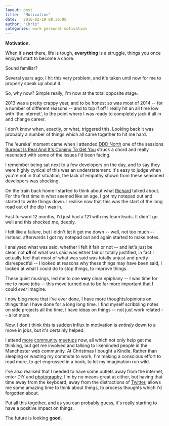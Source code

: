 ```yaml
---
layout: post
title:  "Motivation"
date:   2016-02-19 08:30:00
author: "Chris"
categories: work personal motivation
---
```

**Motivation.**

When it's **not** there, life is tough, **everything** is a struggle, things you once enjoyed start to become a chore.

Sound familiar?

Several years ago, I hit this very problem, and it's taken until now for me to properly speak up about it.

So, why now? Simple really, I'm now at the total opposite stage.

2013 was a pretty crappy year, and to be honest so was most of 2014 -- for a number of different reasons -- and to top if off I really hit an all time low with 'the internet', to the point where I was ready to completely jack it all in and change career.

I don't know when, exactly, or what, triggered this. Looking back it was probably a number of things which all came together to hit me hard.

The 'eureka' moment came when I attended [DDD North](http://www.dddnorth.co.uk/) one of the sessions [Burnout Is Real And It's Coming To Get You](http://www.dddnorth.co.uk/Sessions/Details/125) struck a chord and really resonated with some of the issues i'd been facing.

I remember being sat next to a few developers on the day, and to say they were highly cynical of this was an understatement. It's easy to judge when you're not in that situation, the lack of empathy shown from these seasoned developers was shocking.

On the train back home I started to think about what [Richard](https://twitter.com/richardadalton) talked about. For the first time in what seemed like an age, I got my notepad out and started to write things down. I realise now that this was the start of the long road out of the dip I was in.

Fast forward 12 months, I'd just had a 121 with my team leads. It didn't go well and this shocked me, deeply.

I felt like a failure, but I didn't let it get me down -- well, not too much -- instead, afterwards I got my notepad out and again started to make notes.

I analysed what was said, whether I felt it fair or not -- and let's just be clear, not _**all**_ of what was said was either fair or totally justified, in fact I actually feel that most of what was said was totally unjust and pretty disrespectful -- I looked at reasons why these things may have been said, I looked at what I could do to stop things, to improve things.

These quiet musings, led me to one **very** clear epiphany -- I was time for me to move jobs -- this move turned out to be far more important that I could _ever_ imagine.

I now blog more that i've ever done, I have more thoughts/opinions on things than I have done for a long long time. I find myself scribbling notes on side projects all the time, I have ideas on things -- not just work related -- a lot more.

Now, I don't think this is sudden influx in motivation is _entirely_ down to a move in jobs, but it's certainly helped.

I attend [more](http://www.meetup.com/McrFRED/) [community](http://nuxuk.org/) [meetups](http://www.meetup.com/McrUXD/) now, all which not only help get me thinking, but get me involved and talking to likeminded people in the Manchester web community. At Christmas I bought a Kindle. Rather than sleeping or wasting my commute to work, I'm making a conscious effort to read more, to get engrossed in a book, to let my imagination run wild.

I've also realised that I needed to have some outlets away from the internet, enter DIY and [photography](https://www.instagram.com/jibubo). I'm by no means great at either, but having that time away from the keyboard, away from the distractions of [Twitter](http://twitter.com/jibubo), allows me some amazing time to think about things, to process thoughts which i'd forgotten about.

Put all this together, and as you can probably guess, it's really starting to have a positive impact on things.

The future is looking **good**.
